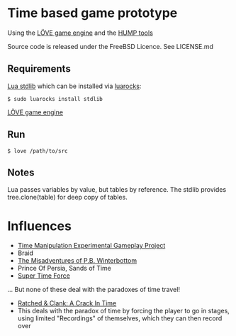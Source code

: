 # Time based game prototype

Using the [LÖVE game engine](https://love2d.org) and the [HUMP tools](https://github.com/vrld/hump)

Source code is released under the FreeBSD Licence. See LICENSE.md

## Requirements

[Lua stdlib](https://github.com/rrthomas/lua-stdlib) which can be installed via [luarocks](http://luarocks.org/en/Using_LuaRocks):

    $ sudo luarocks install stdlib

[LÖVE game engine](https://love2d.org/#download)

## Run

    $ love /path/to/src

## Notes

Lua passes variables by value, but tables by reference.
The stdlib provides tree.clone(table) for deep copy of tables.

# Influences

 * [Time Manipulation Experimental Gameplay Project](http://experimentalgameplay.com/blog/2012/08/time-manipulation-in-august-september/)
 * Braid
 * [The Misadventures of P.B. Winterbottom](http://www.youtube.com/watch?v=81zfIVo4CRE)
 * Prince Of Persia, Sands of Time
 * [Super Time Force](http://vimeo.com/48563418)

... But none of these deal with the paradoxes of time travel!

 * [Ratched & Clank: A Crack In Time](http://www.youtube.com/watch?v=B5ye6jp_iwo&list=PLD6BDC11F7BBAC32D)
  * This deals with the paradox of time by forcing the player to go in stages,
    using limited "Recordings" of themselves, which they can then record over
